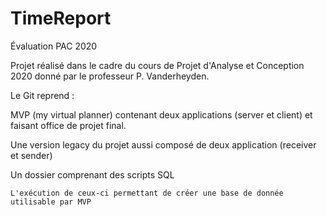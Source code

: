 # TimeReport
Évaluation PAC 2020

Projet réalisé dans le cadre du cours de Projet d'Analyse et Conception 2020 donné par le professeur P. Vanderheyden.


Le Git reprend :


  MVP (my virtual planner) contenant deux applications (server et client) et faisant office de projet final.
  
  
  Une version legacy du projet aussi composé de deux application (receiver et sender)
  
  
  Un dossier comprenant des scripts SQL
  
    L'exécution de ceux-ci permettant de créer une base de donnée utilisable par MVP
    
